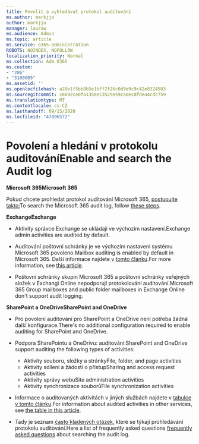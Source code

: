 ```yaml
---
title: Povolit a vyhledávat protokol auditování
ms.author: markjjo
author: markjjo
manager: lauraw
ms.audience: Admin
ms.topic: article
ms.service: o365-administration
ROBOTS: NOINDEX, NOFOLLOW
localization_priority: Normal
ms.collection: Adm_O365
ms.custom:
- "286"
- "3100005"
ms.assetid: ''
ms.openlocfilehash: a28e1f5bb8b5e1bff2f26c0d9e9c9c42e8324583
ms.sourcegitcommit: c6692ce0fa1358ec3529e59ca0ecdfdea4cdc759
ms.translationtype: MT
ms.contentlocale: cs-CZ
ms.lasthandoff: 09/15/2020
ms.locfileid: "47806572"
---
```

# <a name="enable-and-search-the-audit-log"></a><span data-ttu-id="b4eca-102">Povolení a hledání v protokolu auditování</span><span class="sxs-lookup"><span data-stu-id="b4eca-102">Enable and search the Audit log</span></span>

<span data-ttu-id="b4eca-103">**Microsoft 365**</span><span class="sxs-lookup"><span data-stu-id="b4eca-103">**Microsoft 365**</span></span>

<span data-ttu-id="b4eca-104">Pokud chcete prohledat protokol auditování Microsoft 365, [postupujte takto:](https://docs.microsoft.com/microsoft-365/compliance/search-the-audit-log-in-security-and-compliance#search-the-audit-log)</span><span class="sxs-lookup"><span data-stu-id="b4eca-104">To search the Microsoft 365 audit log, follow [these steps](https://docs.microsoft.com/microsoft-365/compliance/search-the-audit-log-in-security-and-compliance#search-the-audit-log).</span></span>

<span data-ttu-id="b4eca-105">**Exchange**</span><span class="sxs-lookup"><span data-stu-id="b4eca-105">**Exchange**</span></span>

- <span data-ttu-id="b4eca-106">Aktivity správce Exchange se ukládají ve výchozím nastavení.</span><span class="sxs-lookup"><span data-stu-id="b4eca-106">Exchange admin activities are audited by default.</span></span>

- <span data-ttu-id="b4eca-107">Auditování poštovní schránky je ve výchozím nastavení systému Microsoft 365 povoleno.</span><span class="sxs-lookup"><span data-stu-id="b4eca-107">Mailbox auditing is enabled by default in Microsoft 365.</span></span> <span data-ttu-id="b4eca-108">Další informace najdete v  [tomto článku](https://docs.microsoft.com/microsoft-365/compliance/enable-mailbox-auditing).</span><span class="sxs-lookup"><span data-stu-id="b4eca-108">For more information, see  [this article](https://docs.microsoft.com/microsoft-365/compliance/enable-mailbox-auditing).</span></span>

- <span data-ttu-id="b4eca-109">Poštovní schránky skupin Microsoft 365 a poštovní schránky veřejných složek v Exchangi Online nepodporují protokolování auditování.</span><span class="sxs-lookup"><span data-stu-id="b4eca-109">Microsoft 365 Group mailboxes and public folder mailboxes in Exchange Online don't support audit logging.</span></span>

<span data-ttu-id="b4eca-110">**SharePoint a OneDrive**</span><span class="sxs-lookup"><span data-stu-id="b4eca-110">**SharePoint and OneDrive**</span></span>

- <span data-ttu-id="b4eca-111">Pro povolení auditování pro SharePoint a OneDrive není potřeba žádná další konfigurace.</span><span class="sxs-lookup"><span data-stu-id="b4eca-111">There's no additional configuration required to enable auditing for SharePoint and OneDrive.</span></span>

- <span data-ttu-id="b4eca-112">Podpora SharePointu a OneDrivu: auditování:</span><span class="sxs-lookup"><span data-stu-id="b4eca-112">SharePoint and OneDrive support auditing the following types of activities:</span></span>

    - <span data-ttu-id="b4eca-113">Aktivity souboru, složky a stránky</span><span class="sxs-lookup"><span data-stu-id="b4eca-113">File, folder, and page activities</span></span>
    - <span data-ttu-id="b4eca-114">Aktivity sdílení a žádostí o přístup</span><span class="sxs-lookup"><span data-stu-id="b4eca-114">Sharing and access request activities</span></span>
    - <span data-ttu-id="b4eca-115">Aktivity správy webu</span><span class="sxs-lookup"><span data-stu-id="b4eca-115">Site administration activities</span></span>
    - <span data-ttu-id="b4eca-116">Aktivity synchronizace souborů</span><span class="sxs-lookup"><span data-stu-id="b4eca-116">File synchronization activities</span></span>

- <span data-ttu-id="b4eca-117">Informace o auditovaných aktivitách v jiných službách najdete v  [tabulce v tomto článku](https://docs.microsoft.com/microsoft-365/compliance/search-the-audit-log-in-security-and-compliance#audited-activities).</span><span class="sxs-lookup"><span data-stu-id="b4eca-117">For information about audited activities in other services, see  [the table in this article](https://docs.microsoft.com/microsoft-365/compliance/search-the-audit-log-in-security-and-compliance#audited-activities).</span></span>

- <span data-ttu-id="b4eca-118">Tady je seznam [často kladených otázek,](https://docs.microsoft.com/microsoft-365/compliance/search-the-audit-log-in-security-and-compliance#frequently-asked-questions) které se týkají prohledávání protokolu auditování.</span><span class="sxs-lookup"><span data-stu-id="b4eca-118">Here a list of frequently asked questions [frequently asked questions](https://docs.microsoft.com/microsoft-365/compliance/search-the-audit-log-in-security-and-compliance#frequently-asked-questions) about searching the audit log.</span></span>